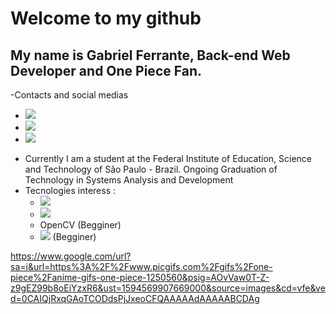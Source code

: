 # Welcome to my github
## My name is Gabriel Ferrante, Back-end Web Developer and One Piece Fan.
-Contacts and social medias
 * [<img src="https://img.shields.io/badge/linkedin-%230077B5.svg?&style=for-the-badge&logo=linkedin&logoColor=white" />](https://www.linkedin.com/in/gabriel-souto-ferrante/)
 * [<img src="https://img.shields.io/badge/facebook-%231877F2.svg?&style=for-the-badge&logo=facebook&logoColor=white"/>](https://www.facebook.com/Gabriel.Ferrante10/)
 * [<img src="https://img.shields.io/badge/codewars-%23AD2C27.svg?&style=for-the-badge&logo=codewars"/>](https://www.codewars.com/users/GsFerrante)
- Currently I am a student at the Federal Institute of Education, Science and Technology of São Paulo - Brazil. Ongoing Graduation of Technology in Systems Analysis and Development
- Tecnologies interess : 
  * <img src="https://img.shields.io/badge/python-%233776AB.svg?&style=for-the-badge&logo=python&logoColor=white" /> 
  * <img src="https://img.shields.io/badge/django-%23092E20.svg?&style=for-the-badge&logo=django" /> 
  * OpenCV (Begginer)
  * <img src="https://img.shields.io/badge/flutter-%2302569B.svg?&style=for-the-badge&logo=flutter" /> (Begginer)
  
 
 https://www.google.com/url?sa=i&url=https%3A%2F%2Fwww.picgifs.com%2Fgifs%2Fone-piece%2Fanime-gifs-one-piece-1250560&psig=AOvVaw0T-Z-z9gEZ99b8oEiYzxR6&ust=1594569907669000&source=images&cd=vfe&ved=0CAIQjRxqGAoTCODdsPjJxeoCFQAAAAAdAAAAABCDAg

<!--
**GabrielFerrante/GabrielFerrante** is a ✨ _special_ ✨ repository because its `README.md` (this file) appears on your GitHub profile.


